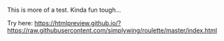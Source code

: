 This is more of a test. Kinda fun tough...

Try here: https://htmlpreview.github.io/?https://raw.githubusercontent.com/simplywing/roulette/master/index.html
